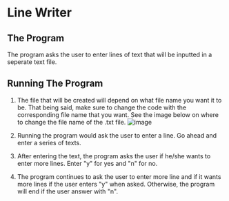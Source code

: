 # Line Writer

## The Program
The  program asks the user to enter lines of text that will be inputted in a seperate text file.

## Running The Program

1. The file that will be created will depend on what file name you want it to be. That being said, make sure to change the code with the corresponding file name that you want. See the image below on where to change the file name of the .txt file.
![image](https://user-images.githubusercontent.com/130126464/235191209-c86a2063-02c3-4a60-b739-7dfd3a8eeedf.png)

2. Running the program would ask the user to enter a line. Go ahead and enter a series of texts.

3. After entering the text, the program asks the user if he/she wants to enter more lines. Enter "y" for yes and "n" for no.

4. The program continues to ask the user to enter more line and if it wants more lines if the user enters "y" when asked. Otherwise, the program will end if the user answer with "n".
